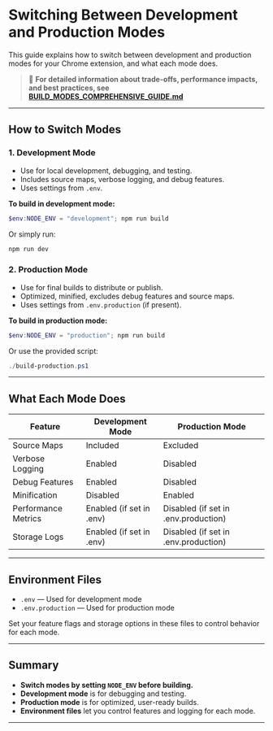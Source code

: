 # Switching Between Development and Production Modes

This guide explains how to switch between development and production modes for your Chrome extension, and what each mode does.

> 📖 **For detailed information about trade-offs, performance impacts, and best practices, see [BUILD_MODES_COMPREHENSIVE_GUIDE.md](./BUILD_MODES_COMPREHENSIVE_GUIDE.md)**

---

## How to Switch Modes

### 1. **Development Mode**
- Use for local development, debugging, and testing.
- Includes source maps, verbose logging, and debug features.
- Uses settings from `.env`.

**To build in development mode:**
```powershell
$env:NODE_ENV = "development"; npm run build
```
Or simply run:
```powershell
npm run dev
```

### 2. **Production Mode**
- Use for final builds to distribute or publish.
- Optimized, minified, excludes debug features and source maps.
- Uses settings from `.env.production` (if present).

**To build in production mode:**
```powershell
$env:NODE_ENV = "production"; npm run build
```
Or use the provided script:
```powershell
./build-production.ps1
```

---

## What Each Mode Does

| Feature                | Development Mode         | Production Mode           |
|-----------------------|-------------------------|---------------------------|
| Source Maps           | Included                | Excluded                  |
| Verbose Logging       | Enabled                 | Disabled                  |
| Debug Features        | Enabled                 | Disabled                  |
| Minification          | Disabled                | Enabled                   |
| Performance Metrics   | Enabled (if set in .env)| Disabled (if set in .env.production) |
| Storage Logs          | Enabled (if set in .env)| Disabled (if set in .env.production) |

---

## Environment Files
- `.env` — Used for development mode
- `.env.production` — Used for production mode

Set your feature flags and storage options in these files to control behavior for each mode.

---

## Summary
- **Switch modes by setting `NODE_ENV` before building.**
- **Development mode** is for debugging and testing.
- **Production mode** is for optimized, user-ready builds.
- **Environment files** let you control features and logging for each mode.

---
